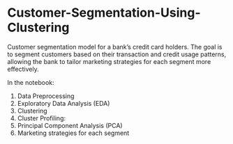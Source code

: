 # Customer-Segmentation-Using-Clustering
 Customer segmentation model for a bank’s credit card holders. The goal is to segment customers based on their transaction and credit usage patterns,  allowing the bank to tailor marketing strategies for each segment more effectively.

In the notebook:
1. Data Preprocessing
2. Exploratory Data Analysis (EDA)
3. Clustering
4. Cluster Profiling:
5. Principal Component Analysis (PCA)
6. Marketing strategies for each segment

